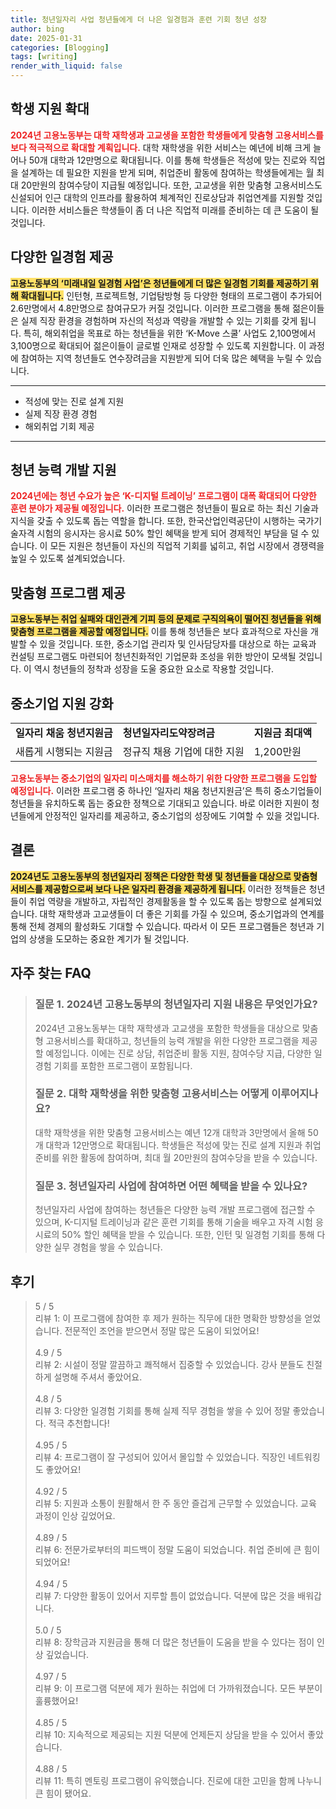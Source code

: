 ```yaml
---
title: 청년일자리 사업 청년들에게 더 나은 일경험과 훈련 기회 청년 성장
author: bing
date: 2025-01-31
categories: [Blogging]
tags: [writing]
render_with_liquid: false
---
```



<h2 id='학생 지원 확대'>학생 지원 확대</h2>

<p><b><span style="color: #ee2323;">2024년 고용노동부는 대학 재학생과 고교생을 포함한 학생들에게 맞춤형 고용서비스를 보다 적극적으로 확대할 계획입니다.</span></b> 대학 재학생을 위한 서비스는 예년에 비해 크게 늘어나 50개 대학과 12만명으로 확대됩니다. 이를 통해 학생들은 적성에 맞는 진로와 직업을 설계하는 데 필요한 지원을 받게 되며, 취업준비 활동에 참여하는 학생들에게는 월 최대 20만원의 참여수당이 지급될 예정입니다. 또한, 고교생을 위한 맞춤형 고용서비스도 신설되어 인근 대학의 인프라를 활용하여 체계적인 진로상담과 취업연계를 지원할 것입니다. 이러한 서비스들은 학생들이 좀 더 나은 직업적 미래를 준비하는 데 큰 도움이 될 것입니다.</p>

<h2 id='다양한 일경험 제공'>다양한 일경험 제공</h2>

<p><b><span style="background-color: #ffe066;">고용노동부의 ‘미래내일 일경험 사업’은 청년들에게 더 많은 일경험 기회를 제공하기 위해 확대됩니다.</span></b> 인턴형, 프로젝트형, 기업탐방형 등 다양한 형태의 프로그램이 추가되어 2.6만명에서 4.8만명으로 참여규모가 커질 것입니다. 이러한 프로그램을 통해 젊은이들은 실제 직장 환경을 경험하며 자신의 적성과 역량을 개발할 수 있는 기회를 갖게 됩니다. 특히, 해외취업을 목표로 하는 청년들을 위한 ‘K-Move 스쿨’ 사업도 2,100명에서 3,100명으로 확대되어 젊은이들이 글로벌 인재로 성장할 수 있도록 지원합니다. 이 과정에 참여하는 지역 청년들도 연수장려금을 지원받게 되어 더욱 많은 혜택을 누릴 수 있습니다.</p>

<hr />

<ul>
    <li>적성에 맞는 진로 설계 지원</li>
    <li>실제 직장 환경 경험</li>
    <li>해외취업 기회 제공</li>
</ul>

<hr />

<h2 id='청년 능력 개발 지원'>청년 능력 개발 지원</h2>

<p><b><span style="color: #ee2323;">2024년에는 청년 수요가 높은 ‘K-디지털 트레이닝’ 프로그램이 대폭 확대되어 다양한 훈련 분야가 제공될 예정입니다.</span></b> 이러한 프로그램은 청년들이 필요로 하는 최신 기술과 지식을 갖출 수 있도록 돕는 역할을 합니다. 또한, 한국산업인력공단이 시행하는 국가기술자격 시험의 응시자는 응시료 50% 할인 혜택을 받게 되어 경제적인 부담을 덜 수 있습니다. 이 모든 지원은 청년들이 자신의 직업적 기회를 넓히고, 취업 시장에서 경쟁력을 높일 수 있도록 설계되었습니다.</p>

<h2 id='맞춤형 프로그램 제공'>맞춤형 프로그램 제공</h2>

<p><b><span style="background-color: #ffe066;">고용노동부는 취업 실패와 대인관계 기피 등의 문제로 구직의욕이 떨어진 청년들을 위해 맞춤형 프로그램을 제공할 예정입니다.</span></b> 이를 통해 청년들은 보다 효과적으로 자신을 개발할 수 있을 것입니다. 또한, 중소기업 관리자 및 인사담당자를 대상으로 하는 교육과 컨설팅 프로그램도 마련되어 청년친화적인 기업문화 조성을 위한 방안이 모색될 것입니다. 이 역시 청년들의 정착과 성장을 도울 중요한 요소로 작용할 것입니다.</p>

<h2 id='중소기업 지원 강화'>중소기업 지원 강화</h2>

<table>
    <tr>
        <td><b>일자리 채움 청년지원금</b></td>
        <td><b>청년일자리도약장려금</b></td>
        <td><b>지원금 최대액</b></td>
    </tr>
    <tr>
        <td>새롭게 시행되는 지원금</td>
        <td>정규직 채용 기업에 대한 지원</td>
        <td>1,200만원</td>
    </tr>
</table>

<p><b><span style="color: #ee2323;">고용노동부는 중소기업의 일자리 미스매치를 해소하기 위한 다양한 프로그램을 도입할 예정입니다.</span></b> 이러한 프로그램 중 하나인 ‘일자리 채움 청년지원금’은 특히 중소기업들이 청년들을 유치하도록 돕는 중요한 정책으로 기대되고 있습니다. 바로 이러한 지원이 청년들에게 안정적인 일자리를 제공하고, 중소기업의 성장에도 기여할 수 있을 것입니다.</p>

<h2 id='결론'>결론</h2>

<p><b><span style="background-color: #ffe066;">2024년도 고용노동부의 청년일자리 정책은 다양한 학생 및 청년들을 대상으로 맞춤형 서비스를 제공함으로써 보다 나은 일자리 환경을 제공하게 됩니다.</span></b> 이러한 정책들은 청년들이 취업 역량을 개발하고, 자립적인 경제활동을 할 수 있도록 돕는 방향으로 설계되었습니다. 대학 재학생과 고교생들이 더 좋은 기회를 가질 수 있으며, 중소기업과의 연계를 통해 전체 경제의 활성화도 기대할 수 있습니다. 따라서 이 모든 프로그램들은 청년과 기업의 상생을 도모하는 중요한 계기가 될 것입니다.</p>


<h2 id='자주_찾는_FAQ'>자주 찾는 FAQ</h2>
<div itemscope="" itemtype="https://schema.org/FAQPage"> 
<blockquote> 
<div itemscope="" itemprop="mainEntity" itemtype="https://schema.org/Question"> 
<h3 itemprop="name">질문 1. 2024년 고용노동부의 청년일자리 지원 내용은 무엇인가요?</h3> 
<div itemscope="" itemprop="acceptedAnswer" itemtype="https://schema.org/Answer"> 
<span itemprop="text"> 
<p>2024년 고용노동부는 대학 재학생과 고교생을 포함한 학생들을 대상으로 맞춤형 고용서비스를 확대하고, 청년들의 능력 개발을 위한 다양한 프로그램을 제공할 예정입니다. 이에는 진로 상담, 취업준비 활동 지원, 참여수당 지급, 다양한 일경험 기회를 포함한 프로그램이 포함됩니다.</p> 
</span> 
</div> 
</div> 
<div itemscope="" itemprop="mainEntity" itemtype="https://schema.org/Question"> 
<h3 itemprop="name">질문 2. 대학 재학생을 위한 맞춤형 고용서비스는 어떻게 이루어지나요?</h3> 
<div itemscope="" itemprop="acceptedAnswer" itemtype="https://schema.org/Answer"> 
<span itemprop="text"> 
<p>대학 재학생을 위한 맞춤형 고용서비스는 예년 12개 대학과 3만명에서 올해 50개 대학과 12만명으로 확대됩니다. 학생들은 적성에 맞는 진로 설계 지원과 취업 준비를 위한 활동에 참여하며, 최대 월 20만원의 참여수당을 받을 수 있습니다.</p> 
</span> 
</div> 
</div> 
<div itemscope="" itemprop="mainEntity" itemtype="https://schema.org/Question"> 
<h3 itemprop="name">질문 3. 청년일자리 사업에 참여하면 어떤 혜택을 받을 수 있나요?</h3> 
<div itemscope="" itemprop="acceptedAnswer" itemtype="https://schema.org/Answer"> 
<span itemprop="text"> 
<p>청년일자리 사업에 참여하는 청년들은 다양한 능력 개발 프로그램에 접근할 수 있으며, K-디지털 트레이닝과 같은 훈련 기회를 통해 기술을 배우고 자격 시험 응시료의 50% 할인 혜택을 받을 수 있습니다. 또한, 인턴 및 일경험 기회를 통해 다양한 실무 경험을 쌓을 수 있습니다.</p> 
</span> 
</div> 
</div> 
</blockquote> 
</div>
<h2 id='후기'>후기</h2>
<div itemscope itemtype="https://schema.org/Product">
  <blockquote>
  <div itemprop="review" itemscope itemtype="https://schema.org/Review">
      <div itemprop="reviewRating" itemscope itemtype="https://schema.org/Rating"> <span itemprop="ratingValue">5</span> / <span itemprop="bestRating">5</span> </div>
      <span itemprop="reviewBody">리뷰 1: 이 프로그램에 참여한 후 제가 원하는 직무에 대한 명확한 방향성을 얻었습니다. 전문적인 조언을 받으면서 정말 많은 도움이 되었어요!</span>
  </div>
  <br>
  <div itemprop="review" itemscope itemtype="https://schema.org/Review">
      <div itemprop="reviewRating" itemscope itemtype="https://schema.org/Rating"> <span itemprop="ratingValue">4.9</span> / <span itemprop="bestRating">5</span> </div>
      <span itemprop="reviewBody">리뷰 2: 시설이 정말 깔끔하고 쾌적해서 집중할 수 있었습니다. 강사 분들도 친절하게 설명해 주셔서 좋았어요.</span>
  </div>
  <br>
  <div itemprop="review" itemscope itemtype="https://schema.org/Review">
      <div itemprop="reviewRating" itemscope itemtype="https://schema.org/Rating"> <span itemprop="ratingValue">4.8</span> / <span itemprop="bestRating">5</span> </div>
      <span itemprop="reviewBody">리뷰 3: 다양한 일경험 기회를 통해 실제 직무 경험을 쌓을 수 있어 정말 좋았습니다. 적극 추천합니다!</span>
  </div>
  <br>
  <div itemprop="review" itemscope itemtype="https://schema.org/Review">
      <div itemprop="reviewRating" itemscope itemtype="https://schema.org/Rating"> <span itemprop="ratingValue">4.95</span> / <span itemprop="bestRating">5</span> </div>
      <span itemprop="reviewBody">리뷰 4: 프로그램이 잘 구성되어 있어서 몰입할 수 있었습니다. 직장인 네트워킹도 좋았어요!</span>
  </div>
  <br>
  <div itemprop="review" itemscope itemtype="https://schema.org/Review">
      <div itemprop="reviewRating" itemscope itemtype="https://schema.org/Rating"> <span itemprop="ratingValue">4.92</span> / <span itemprop="bestRating">5</span> </div>
      <span itemprop="reviewBody">리뷰 5: 지원과 소통이 원활해서 한 주 동안 즐겁게 근무할 수 있었습니다. 교육 과정이 인상 깊었어요.</span>
  </div>
  <br>
  <div itemprop="review" itemscope itemtype="https://schema.org/Review">
      <div itemprop="reviewRating" itemscope itemtype="https://schema.org/Rating"> <span itemprop="ratingValue">4.89</span> / <span itemprop="bestRating">5</span> </div>
      <span itemprop="reviewBody">리뷰 6: 전문가로부터의 피드백이 정말 도움이 되었습니다. 취업 준비에 큰 힘이 되었어요!</span>
  </div>
  <br>
  <div itemprop="review" itemscope itemtype="https://schema.org/Review">
      <div itemprop="reviewRating" itemscope itemtype="https://schema.org/Rating"> <span itemprop="ratingValue">4.94</span> / <span itemprop="bestRating">5</span> </div>
      <span itemprop="reviewBody">리뷰 7: 다양한 활동이 있어서 지루할 틈이 없었습니다. 덕분에 많은 것을 배워갑니다.</span>
  </div>
  <br>
  <div itemprop="review" itemscope itemtype="https://schema.org/Review">
      <div itemprop="reviewRating" itemscope itemtype="https://schema.org/Rating"> <span itemprop="ratingValue">5.0</span> / <span itemprop="bestRating">5</span> </div>
      <span itemprop="reviewBody">리뷰 8: 장학금과 지원금을 통해 더 많은 청년들이 도움을 받을 수 있다는 점이 인상 깊었습니다.</span>
  </div>
  <br>
  <div itemprop="review" itemscope itemtype="https://schema.org/Review">
      <div itemprop="reviewRating" itemscope itemtype="https://schema.org/Rating"> <span itemprop="ratingValue">4.97</span> / <span itemprop="bestRating">5</span> </div>
      <span itemprop="reviewBody">리뷰 9: 이 프로그램 덕분에 제가 원하는 취업에 더 가까워졌습니다. 모든 부분이 훌륭했어요!</span>
  </div>
  <br>
  <div itemprop="review" itemscope itemtype="https://schema.org/Review">
      <div itemprop="reviewRating" itemscope itemtype="https://schema.org/Rating"> <span itemprop="ratingValue">4.85</span> / <span itemprop="bestRating">5</span> </div>
      <span itemprop="reviewBody">리뷰 10: 지속적으로 제공되는 지원 덕분에 언제든지 상담을 받을 수 있어서 좋았습니다.</span>
  </div>
  <br>
  <div itemprop="review" itemscope itemtype="https://schema.org/Review">
      <div itemprop="reviewRating" itemscope itemtype="https://schema.org/Rating"> <span itemprop="ratingValue">4.88</span> / <span itemprop="bestRating">5</span> </div>
      <span itemprop="reviewBody">리뷰 11: 특히 멘토링 프로그램이 유익했습니다. 진로에 대한 고민을 함께 나누니 큰 힘이 됐어요.</span>
  </div>
  </blockquote>
</div>
